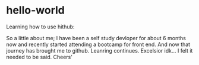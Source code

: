 # hello-world
Learning how to use hithub:

So a little about me; I have been a self study devloper for about 6 months now and recently started attending a bootcamp for front end. And now that journey has brought me to github. Leanring continues. Excelsior idk... I felt it needed to be said. Cheers' 
